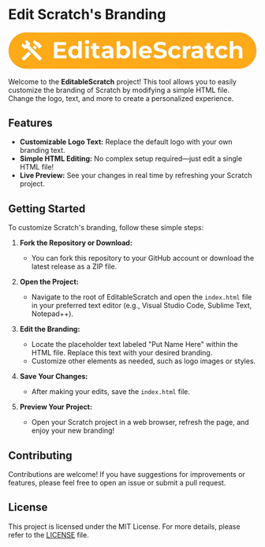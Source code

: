 # Edit Scratch's Branding

![EditableScratch](https://raw.githubusercontent.com/Noahscratch493/editable-scratch3/refs/heads/main/static/EditableScratch-Logo.png)

Welcome to the **EditableScratch** project! This tool allows you to easily customize the branding of Scratch by modifying a simple HTML file. Change the logo, text, and more to create a personalized experience.

## Features

- **Customizable Logo Text:** Replace the default logo with your own branding text.
- **Simple HTML Editing:** No complex setup required—just edit a single HTML file!
- **Live Preview:** See your changes in real time by refreshing your Scratch project.

## Getting Started

To customize Scratch's branding, follow these simple steps:

1. **Fork the Repository or Download:**
   - You can fork this repository to your GitHub account or download the latest release as a ZIP file.

2. **Open the Project:**
   - Navigate to the root of EditableScratch and open the `index.html` file in your preferred text editor (e.g., Visual Studio Code, Sublime Text, Notepad++).

3. **Edit the Branding:**
   - Locate the placeholder text labeled "Put Name Here" within the HTML file. Replace this text with your desired branding.
   - Customize other elements as needed, such as logo images or styles.

4. **Save Your Changes:**
   - After making your edits, save the `index.html` file.

5. **Preview Your Project:**
   - Open your Scratch project in a web browser, refresh the page, and enjoy your new branding!

## Contributing

Contributions are welcome! If you have suggestions for improvements or features, please feel free to open an issue or submit a pull request.

## License

This project is licensed under the MIT License. For more details, please refer to the [LICENSE](LICENSE) file.
